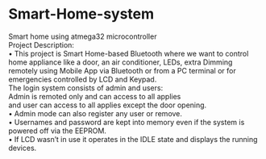 # Smart-Home-system
Smart home using atmega32 microcontroller <br/>Project Description:<br/> • This project is Smart Home-based Bluetooth where we want to control home appliance like a door, an air conditioner, LEDs, extra Dimming <br/> remotely using Mobile App via Bluetooth or from a PC terminal or for emergencies controlled by LCD and Keypad.<br/>The login system consists of admin and users:<br/> Admin is remoted only and can access to all applies<br/> and user can access to all applies except the door opening.<br/> • Admin mode can also register any user or remove.<br/> • Usernames and password are kept into memory even if the system is powered off via the EEPROM. <br/>• If LCD wasn’t in use it operates in the IDLE state and displays the running devices.
